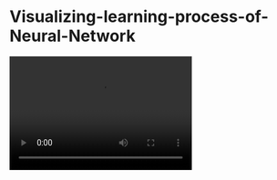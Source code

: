 # Visualizing-learning-process-of-Neural-Network

<video src="Visualizing.mp4" width="320" height="200" controls=preload></video>
